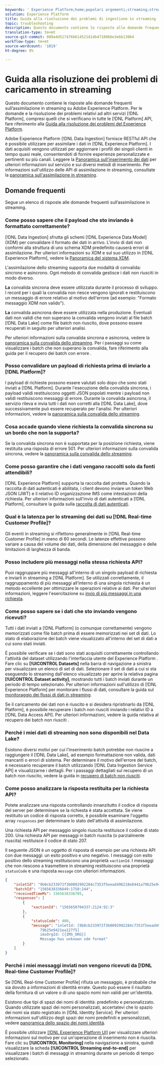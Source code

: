 ```yaml
---
keywords: ' Experience Platform;home;popolari argomenti;streaming;streaming, assimilazione;risoluzione dei problemi;caricamento in streaming, risoluzione dei problemi;caricamento in streaming, faq;faq;'
solution: Experience Platform
title: Guida alla risoluzione dei problemi di ingestione in streaming
topic: troubleshooting
description: Questo documento contiene le risposte alle domande frequenti sull’assimilazione in streaming su Adobe Experience Platform.
translation-type: tm+mt
source-git-commit: 089a4d517476b614521d1db4718966e3ebb13064
workflow-type: tm+mt
source-wordcount: '1019'
ht-degree: 0%

---
```



# Guida alla risoluzione dei problemi di caricamento in streaming

Questo documento contiene le risposte alle domande frequenti sull’assimilazione in streaming su Adobe Experience Platform. Per le domande e la risoluzione dei problemi relativi ad altri servizi [!DNL Platform], compresi quelli che si verificano in tutte le [!DNL Platform] API, fare riferimento alla [ Guida alla risoluzione dei problemi del Experience Platform](../../landing/troubleshooting.md).

Adobe Experience Platform [!DNL Data Ingestion] fornisce RESTful API che è possibile utilizzare per assimilare i dati in [!DNL Experience Platform]. I dati acquisiti vengono utilizzati per aggiornare i profili dei singoli clienti in tempo quasi reale, consentendoti di fornire esperienze personalizzate e pertinenti su più canali. Leggere la [Panoramica sull&#39;inserimento dei dati](../home.md) per ulteriori informazioni sul servizio e sui diversi metodi di inserimento. Per informazioni sull&#39;utilizzo delle API di assimilazione in streaming, consultate la [panoramica sull&#39;assimilazione in streaming](../streaming-ingestion/overview.md).

## Domande frequenti

Segue un elenco di risposte alle domande frequenti sull’assimilazione in streaming.

### Come posso sapere che il payload che sto inviando è formattato correttamente?

[!DNL Data Ingestion] sfrutta gli schemi  [!DNL Experience Data Model] (XDM) per convalidare il formato dei dati in arrivo. L&#39;invio di dati non conformi alla struttura di uno schema XDM predefinito causerà errori di assimilazione. Per ulteriori informazioni su XDM e sul suo utilizzo in [!DNL Experience Platform], vedere la [Panoramica del sistema XDM](../../xdm/home.md).

L&#39;assimilazione dello streaming supporta due modalità di convalida: sincrono e asincrono. Ogni metodo di convalida gestisce i dati non riusciti in modo diverso.

**La** convalida sincrona deve essere utilizzata durante il processo di sviluppo. I record per i quali la convalida non riesce vengono ignorati e restituiscono un messaggio di errore relativo al motivo dell&#39;errore (ad esempio: &quot;Formato messaggio XDM non valido&quot;).

**La** convalida asincrona deve essere utilizzata nella produzione. Eventuali dati non validi che non superano la convalida vengono inviati al file batch [!DNL Data Lake] come file batch non riuscito, dove possono essere recuperati in seguito per ulteriori analisi.

Per ulteriori informazioni sulla convalida sincrona e asincrona, vedere la [panoramica sulla convalida dello streaming](../quality/streaming-validation.md). Per i passaggi su come visualizzare i batch che non superano la convalida, fare riferimento alla guida per il recupero dei batch con errore [](../quality/retrieve-failed-batches.md).

### Posso convalidare un payload di richiesta prima di inviarlo a [!DNL Platform]?

I payload di richieste possono essere valutati solo dopo che sono stati inviati a [!DNL Platform]. Durante l&#39;esecuzione della convalida sincrona, i payload validi restituiscono oggetti JSON popolati mentre i payload non validi restituiscono messaggi di errore. Durante la convalida asincrona, il servizio rileva e invia tutti i dati non corretti alla [!DNL Data Lake], dove successivamente può essere recuperato per l&#39;analisi. Per ulteriori informazioni, vedere la [panoramica sulla convalida dello streaming](../quality/streaming-validation.md).

### Cosa accade quando viene richiesta la convalida sincrona su un bordo che non la supporta?

Se la convalida sincrona non è supportata per la posizione richiesta, viene restituita una risposta di errore 501. Per ulteriori informazioni sulla convalida sincrona, vedere la [panoramica sulla convalida dello streaming](../quality/streaming-validation.md).

### Come posso garantire che i dati vengano raccolti solo da fonti attendibili?

[!DNL Experience Platform] supporta la raccolta dati protetta. Quando la raccolta di dati autenticati è abilitata, i client devono inviare un token Web JSON (JWT) e il relativo ID organizzazione IMS come intestazioni della richiesta. Per ulteriori informazioni sull&#39;invio di dati autenticati a [!DNL Platform], consultare la guida sulla [raccolta di dati autenticati](../tutorials/create-authenticated-streaming-connection.md).

### Qual è la latenza per lo streaming dei dati su [!DNL Real-time Customer Profile]?

Gli eventi in streaming si riflettono generalmente in [!DNL Real-time Customer Profile] in meno di 60 secondi. Le latenze effettive possono variare a causa del volume dei dati, della dimensione del messaggio e delle limitazioni di larghezza di banda.

### Posso includere più messaggi nella stessa richiesta API?

Puoi raggruppare più messaggi all&#39;interno di un singolo payload di richiesta e inviarli in streaming a [!DNL Platform]. Se utilizzati correttamente, il raggruppamento di più messaggi all’interno di una singola richiesta è un metodo eccellente per ottimizzare le operazioni relative ai dati. Per ulteriori informazioni, leggere l&#39;esercitazione su [invio di più messaggi in una richiesta](../tutorials/streaming-multiple-messages.md).

### Come posso sapere se i dati che sto inviando vengono ricevuti?

Tutti i dati inviati a [!DNL Platform] (o comunque correttamente) vengono memorizzati come file batch prima di essere memorizzati nei set di dati. Lo stato di elaborazione dei batch viene visualizzato all’interno del set di dati a cui sono stati inviati.

È possibile verificare se i dati sono stati acquisiti correttamente controllando l&#39;attività del dataset utilizzando l&#39;interfaccia utente del Experience Platform [](https://platform.adobe.com). Fare clic su **[!UICONTROL Datasets]** nella barra di navigazione a sinistra per visualizzare un elenco di set di dati. Selezionare il set di dati a cui si sta eseguendo lo streaming dall&#39;elenco visualizzato per aprire la relativa pagina **[!UICONTROL Dataset activity]**, mostrando tutti i batch inviati durante un periodo di tempo selezionato. Per ulteriori informazioni sull&#39;utilizzo di [!DNL Experience Platform] per monitorare i flussi di dati, consultare la guida sul [monitoraggio dei flussi di dati in streaming](../quality/monitor-data-ingestion.md).

Se il caricamento dei dati non è riuscito e si desidera ripristinarlo da [!DNL Platform], è possibile recuperare i batch non riusciti inviando i relativi ID a [!DNL Data Access API]. Per ulteriori informazioni, vedere la guida relativa al recupero dei batch non riusciti [](../quality/retrieve-failed-batches.md).

### Perché i miei dati di streaming non sono disponibili nel Data Lake?

Esistono diversi motivi per cui l&#39;inserimento batch potrebbe non riuscire a raggiungere il [!DNL Data Lake], ad esempio formattazione non valida, dati mancanti o errori di sistema. Per determinare il motivo dell&#39;errore del batch, è necessario recuperare il batch utilizzando [!DNL Data Ingestion Service API] e visualizzarne i dettagli. Per i passaggi dettagliati sul recupero di un batch non riuscito, vedere la guida in [recupero di batch non riusciti](../quality/retrieve-failed-batches.md).

### Come posso analizzare la risposta restituita per la richiesta API?

Potete analizzare una risposta controllando innanzitutto il codice di risposta del server per determinare se la richiesta è stata accettata. Se viene restituito un codice di risposta corretto, è possibile esaminare l&#39;oggetto array `responses` per determinare lo stato dell&#39;attività di assimilazione.

Una richiesta API per messaggio singolo riuscita restituisce il codice di stato 200. Una richiesta API per messaggi in batch riuscita (o parzialmente riuscita) restituisce il codice di stato 207.

Il seguente JSON è un oggetto di risposta di esempio per una richiesta API con due messaggi: un esito positivo e uno negativo. I messaggi con esito positivo dello streaming restituiscono una proprietà `xactionId`. I messaggi che non riescono a trasmettere in streaming restituiscono una proprietà `statusCode` e una risposta `message` con ulteriori informazioni.

```JSON
{
    "inletId": "9b0cb233972f3b0092992284c7353f5eead496218e8441a79b25e9421ea127f5",
    "batchId": "1565638336649:1750:244",
    "receivedTimeMs": 1565638336705,
    "responses": [
        {
            "xactionId": "1565650704337:2124:92:3"
        },
        {
            "statusCode": 400,
            "message": "inletId: [9b0cb233972f3b0092992284c7353f5eead496218e8441a
                79b25e9421ea127f5] 
                imsOrgId: [{IMS_ORG}] 
                Message has unknown xdm format"
        }
    ]
}
```

### Perché i miei messaggi inviati non vengono ricevuti da [!DNL Real-time Customer Profile]?

Se [!DNL Real-time Customer Profile] rifiuta un messaggio, è probabile che sia dovuto a informazioni di identità errate. Questo può essere il risultato della fornitura di un valore o di uno spazio nomi non validi per un&#39;identità.

Esistono due tipi di spazi dei nomi di identità: predefinito e personalizzato. Quando utilizzate spazi dei nomi personalizzati, accertatevi che lo spazio dei nomi sia stato registrato in [!DNL Identity Service]. Per ulteriori informazioni sull&#39;utilizzo degli spazi dei nomi predefiniti e personalizzati, vedere [panoramica dello spazio dei nomi identità](../../identity-service/namespaces.md).

È possibile utilizzare [[!DNL Experience Platform UI]](https://platform.adobe.com) per visualizzare ulteriori informazioni sul motivo per cui un&#39;operazione di inserimento non è riuscita. Fare clic su **[!UICONTROL Monitoring]** nella navigazione a sinistra, quindi visualizzare la scheda **[!UICONTROL Streaming end-to-end]** per visualizzare i batch di messaggi in streaming durante un periodo di tempo selezionato.
